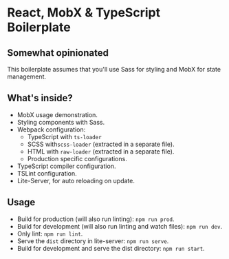 # React, MobX & TypeScript Boilerplate

## Somewhat opinionated

This boilerplate assumes that you'll use Sass for styling and MobX for state management.

## What's inside?

- MobX usage demonstration.
- Styling components with Sass.
- Webpack configuration:
	- TypeScript with `ts-loader`
	- SCSS with`scss-loader` (extracted in a separate file).
	- HTML with `raw-loader` (extracted in a separate file).
	- Production specific configurations.
- TypeScript compiler configuration.
- TSLint configuration.
- Lite-Server, for auto reloading on update.

## Usage

- Build for production (will also run linting): `npm run prod`.
- Build for development (will also run linting and watch files): `npm run dev`.
- Only lint: `npm run lint`.
- Serve the `dist` directory in lite-server: `npm run serve`.
- Build for development and serve the dist directory: `npm run start`.


